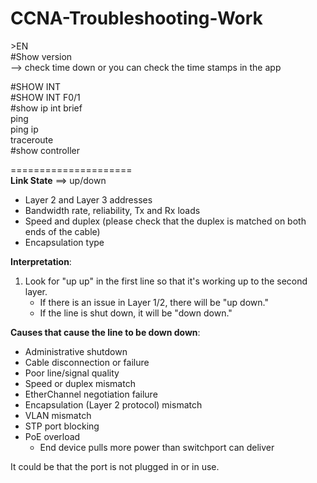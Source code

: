 # CCNA-Troubleshooting-Work

\>EN  
\#Show version  
--> check time down or you can check the time stamps in the app  

\#SHOW INT  
\#SHOW INT F0/1  
\#show ip int brief  
ping  
ping ip  
traceroute  
\#show controller  

=====================  
**Link State** ==> up/down  
- Layer 2 and Layer 3 addresses  
- Bandwidth rate, reliability, Tx and Rx loads  
- Speed and duplex (please check that the duplex is matched on both ends of the cable)  
- Encapsulation type  

**Interpretation**:  
1. Look for "up up" in the first line so that it's working up to the second layer.  
   - If there is an issue in Layer 1/2, there will be "up down."  
   - If the line is shut down, it will be "down down."  

**Causes that cause the line to be down down**:  
- Administrative shutdown  
- Cable disconnection or failure  
- Poor line/signal quality  
- Speed or duplex mismatch  
- EtherChannel negotiation failure  
- Encapsulation (Layer 2 protocol) mismatch  
- VLAN mismatch  
- STP port blocking  
- PoE overload  
  - End device pulls more power than switchport can deliver  

It could be that the port is not plugged in or in use.
